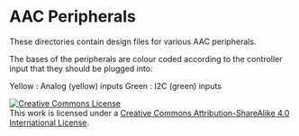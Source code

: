 # AAC Peripherals

These directories contain design files for various AAC peripherals.

The bases of the peripherals are colour coded according to the controller input that they should be plugged into:

Yellow : Analog (yellow) inputs
Green : I2C (green) inputs

<a rel="license" href="http://creativecommons.org/licenses/by-sa/4.0/">
<img alt="Creative Commons License" style="border-width:0" src="https://i.creativecommons.org/l/by-sa/4.0/88x31.png" />
</a><br />This work is licensed under a <a rel="license" href="http://creativecommons.org/licenses/by-sa/4.0/">
Creative Commons Attribution-ShareAlike 4.0 International License</a>.

